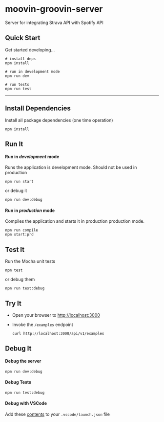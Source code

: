 # moovin-groovin-server

Server for integrating Strava API with Spotify API

## Quick Start

Get started developing...

```shell
# install deps
npm install

# run in development mode
npm run dev

# run tests
npm run test
```

---

## Install Dependencies

Install all package dependencies (one time operation)

```shell
npm install
```

## Run It

#### Run in _development_ mode

Runs the application is development mode. Should not be used in production

```shell
npm run start
```

or debug it

```shell
npm run dev:debug
```

#### Run in _production_ mode

Compiles the application and starts it in production production mode.

```shell
npm run compile
npm start:prd
```

## Test It

Run the Mocha unit tests

```shell
npm test
```

or debug them

```shell
npm run test:debug
```

## Try It

- Open your browser to [http://localhost:3000](http://localhost:3000)
- Invoke the `/examples` endpoint

  ```shell
  curl http://localhost:3000/api/v1/examples
  ```

## Debug It

#### Debug the server

```
npm run dev:debug
```

#### Debug Tests

```
npm run test:debug
```

#### Debug with VSCode

Add these [contents](https://github.com/cdimascio/generator-express-no-stress/blob/next/assets/.vscode/launch.json) to your `.vscode/launch.json` file
